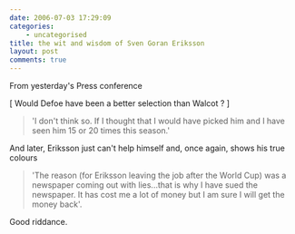 ```yaml
---
date: 2006-07-03 17:29:09
categories:
    - uncategorised
title: the wit and wisdom of Sven Goran Eriksson
layout: post
comments: true
---
```

From yesterday's Press conference

[ Would Defoe have been a better selection than Walcot ? ]
> 'I don't think so. If I thought that I would have picked him and I
> have seen him 15 or 20 times this season.'

And later, Eriksson just can't help himself and, once again, shows his
true colours
> 'The reason (for Eriksson leaving the job after the World Cup) was a
> newspaper coming out with lies...that is why I have sued the
> newspaper. It has cost me a lot of money but I am sure I will get the
> money back'.

Good riddance.
